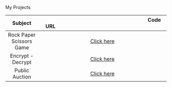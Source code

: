 My Projects

|           Subject         |  &emsp;&emsp;&emsp;&emsp;&emsp;&emsp;&emsp;&emsp;&emsp;&emsp;&emsp;&emsp;&emsp;&emsp;&emsp;&emsp;&emsp;&emsp;&emsp;&emsp; Code URL &emsp;&emsp;&emsp;&emsp;&emsp;&emsp;&emsp;&emsp;&emsp;&emsp;&emsp;&emsp;&emsp;&emsp;&emsp;&emsp;&emsp;&emsp;&emsp;&emsp;|
| :----------------------:  |  :-------------------------------------------------------------------------------------------: |
| Rock Paper Scissors Game  |  [Click here](https://github.com/ahmettakcan/python_practice/blob/main/rock_paper_scissors.py) |
| Encrypt - Decrypt         |  [Click here](https://github.com/ahmettakcan/python_practice/blob/main/encrypt_decrypt.py)     |
| Public Auction            |  [Click here](https://github.com/ahmettakcan/python_practice/blob/main/public_auction.py)      |
